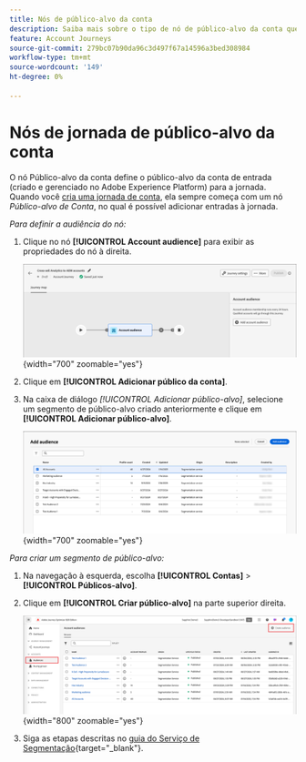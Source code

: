 ```yaml
---
title: Nós de público-alvo da conta
description: Saiba mais sobre o tipo de nó de público-alvo da conta que você pode usar para orquestrar suas jornadas de conta no Journey Optimizer B2B edition.
feature: Account Journeys
source-git-commit: 279bc07b90da96c3d497f67a14596a3bed308984
workflow-type: tm+mt
source-wordcount: '149'
ht-degree: 0%

---
```


# Nós de jornada de público-alvo da conta

O nó Público-alvo da conta define o público-alvo da conta de entrada (criado e gerenciado no Adobe Experience Platform) para a jornada. Quando você [cria uma jornada de conta](./journey-overview.md#create-an-account-journey), ela sempre começa com um nó _Público-alvo de Conta_, no qual é possível adicionar entradas à jornada.

_Para definir a audiência do nó:_

1. Clique no nó **[!UICONTROL Account audience]** para exibir as propriedades do nó à direita.

   ![Nó de público-alvo da conta](./assets/account-journey-account-audience-node.png){width="700" zoomable="yes"}

1. Clique em **[!UICONTROL Adicionar público da conta]**.

1. Na caixa de diálogo _[!UICONTROL Adicionar público-alvo]_, selecione um segmento de público-alvo criado anteriormente e clique em **[!UICONTROL Adicionar público-alvo]**.

   ![Nó de público-alvo da conta](./assets/node-audience-add-dialog.png){width="700" zoomable="yes"}

_Para criar um segmento de público-alvo:_

1. Na navegação à esquerda, escolha **[!UICONTROL Contas]** > **[!UICONTROL Públicos-alvo]**.

1. Clique em **[!UICONTROL Criar público-alvo]** na parte superior direita.

   ![Criar um segmento de público-alvo](./assets/audiences-list-create.png){width="800" zoomable="yes"}

1. Siga as etapas descritas no [guia do Serviço de Segmentação](https://experienceleague.adobe.com/en/docs/experience-platform/segmentation/ui/account-audiences){target="_blank"}.
